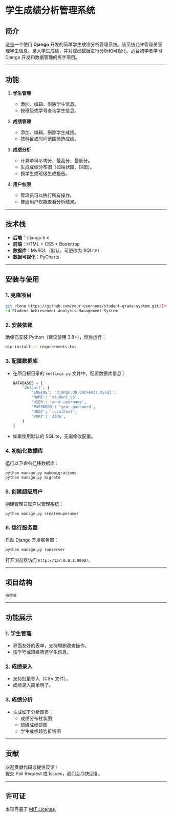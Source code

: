 # 学生成绩分析管理系统

## 简介
这是一个使用 **Django** 开发的简单学生成绩分析管理系统。该系统允许管理员管理学生信息、录入学生成绩，并对成绩数据进行分析和可视化。适合初学者学习 Django 开发和数据管理的练手项目。

---

## 功能

1. **学生管理**
   - 添加、编辑、删除学生信息。
   - 按班级或学号查询学生信息。

2. **成绩管理**
   - 添加、编辑、删除学生成绩。
   - 按科目或时间范围筛选成绩。

3. **成绩分析**
   - 计算单科平均分、最高分、最低分。
   - 生成成绩分布图（如柱状图、饼图）。
   - 按学生或班级生成报告。

4. **用户权限**
   - 管理员可以执行所有操作。
   - 普通用户仅能查看分析结果。

---

## 技术栈

- **后端**：Django 5.x
- **前端**：HTML + CSS + Bootstrap
- **数据库**：MySQL（默认，可更改为 SQLite）
- **数据可视化**：PyCharts

---

## 安装与使用

### 1. 克隆项目
```bash
git clone https://github.com/your-username/student-grade-system.git](https://github.com/x-w-m/Student-Achievement-Analysis-Management-System.git
cd Student-Achievement-Analysis-Management-System
```

### 2. 安装依赖
确保已安装 Python（建议使用 3.8+），然后运行：
```bash
pip install -r requirements.txt
```

### 3. 配置数据库
- 在项目根目录的 `settings.py` 文件中，配置数据库信息：
  ```python
  DATABASES = {
      'default': {
          'ENGINE': 'django.db.backends.mysql',
          'NAME': 'student_db',
          'USER': 'your-username',
          'PASSWORD': 'your-password',
          'HOST': 'localhost',
          'PORT': '3306',
      }
  }
  ```
- 如果使用默认的 SQLite，无需修改配置。

### 4. 初始化数据库
运行以下命令迁移数据库：
```bash
python manage.py makemigrations
python manage.py migrate
```

### 5. 创建超级用户
创建管理员账户以管理系统：
```bash
python manage.py createsuperuser
```

### 6. 运行服务器
启动 Django 开发服务器：
```bash
python manage.py runserver
```
打开浏览器访问 `http://127.0.0.1:8000/`。

---

## 项目结构

```
待完善
```

---

## 功能展示

### 1. 学生管理
- 界面友好的表单，支持增删改查操作。
- 按学号或班级筛选学生信息。

### 2. 成绩录入
- 支持批量导入（CSV 文件）。
- 成绩录入简单明了。

### 3. 成绩分析
- 生成如下分析图表：
  - 成绩分布柱状图
  - 班级成绩饼图
  - 学生成绩趋势折线图

---

## 贡献

欢迎贡献代码或提供反馈！  
提交 Pull Request 或 Issues，我们会尽快回复。

---

## 许可证
本项目基于 [MIT License](LICENSE)。
